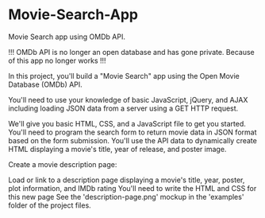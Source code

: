 # Movie-Search-App
Movie Search app using OMDb API.

!!! OMDb API is no longer an open database and has gone private. Because of this app no longer works !!!

In this project, you'll build a "Movie Search" app using the Open Movie Database (OMDb) API.

You'll need to use your knowledge of basic JavaScript, jQuery, and AJAX including loading JSON data from a server using a GET HTTP request.

We'll give you basic HTML, CSS, and a JavaScript file to get you started. You'll need to program the search form to return movie data in JSON format based on the form submission. You'll use the API data to dynamically create HTML displaying a movie's title, year of release, and poster image.

Create a movie description page:

Load or link to a description page displaying a movie's title, year, poster, plot information, and IMDb rating
You'll need to write the HTML and CSS for this new page
See the 'description-page.png' mockup in the 'examples' folder of the project files.
